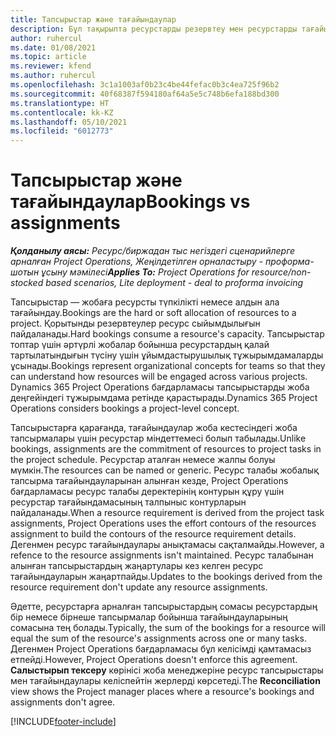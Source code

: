 ```yaml
---
title: Тапсырыстар және тағайындаулар
description: Бұл тақырыпта ресурстарды резервтеу мен ресурстарды тағайындау арасындағы айырмашылықтар туралы ақпарат берілген.
author: ruhercul
ms.date: 01/08/2021
ms.topic: article
ms.reviewer: kfend
ms.author: ruhercul
ms.openlocfilehash: 3c1a1003af0b23c4be44fefac0b3c4ea725f96b2
ms.sourcegitcommit: 40f68387f594180af64a5e5c748b6efa188bd300
ms.translationtype: HT
ms.contentlocale: kk-KZ
ms.lasthandoff: 05/10/2021
ms.locfileid: "6012773"
---
```

# <a name="bookings-vs-assignments"></a><span data-ttu-id="2576d-103">Тапсырыстар және тағайындаулар</span><span class="sxs-lookup"><span data-stu-id="2576d-103">Bookings vs assignments</span></span>

<span data-ttu-id="2576d-104">_**Қолданылу аясы:** Ресурс/биржадан тыс негіздегі сценарийлерге арналған Project Operations, Жеңілдетілген орналастыру - проформа-шотын ұсыну мәмілесі_</span><span class="sxs-lookup"><span data-stu-id="2576d-104">_**Applies To:** Project Operations for resource/non-stocked based scenarios, Lite deployment - deal to proforma invoicing_</span></span>

<span data-ttu-id="2576d-105">Тапсырыстар — жобаға ресурсты түпкілікті немесе алдын ала тағайындау.</span><span class="sxs-lookup"><span data-stu-id="2576d-105">Bookings are the hard or soft allocation of resources to a project.</span></span> <span data-ttu-id="2576d-106">Қорытынды резервтеулер ресурс сыйымдылығын пайдаланады.</span><span class="sxs-lookup"><span data-stu-id="2576d-106">Hard bookings consume a resource's capacity.</span></span> <span data-ttu-id="2576d-107">Тапсырыстар топтар үшін әртүрлі жобалар бойынша ресурстардың қалай тартылатындығын түсіну үшін ұйымдастырушылық тұжырымдамаларды ұсынады.</span><span class="sxs-lookup"><span data-stu-id="2576d-107">Bookings represent organizational concepts for teams so that they can understand how resources will be engaged across various projects.</span></span> <span data-ttu-id="2576d-108">Dynamics 365 Project Operations бағдарламасы тапсырыстарды жоба деңгейіндегі тұжырымдама ретінде қарастырады.</span><span class="sxs-lookup"><span data-stu-id="2576d-108">Dynamics 365 Project Operations considers bookings a project-level concept.</span></span> 

<span data-ttu-id="2576d-109">Тапсырыстарға қарағанда, тағайындаулар жоба кестесіндегі жоба тапсырмалары үшін ресурстар міндеттемесі болып табылады.</span><span class="sxs-lookup"><span data-stu-id="2576d-109">Unlike bookings, assignments are the commitment of resources to project tasks in the project schedule.</span></span> <span data-ttu-id="2576d-110">Ресурстар аталған немесе жалпы болуы мүмкін.</span><span class="sxs-lookup"><span data-stu-id="2576d-110">The resources can be named or generic.</span></span>  <span data-ttu-id="2576d-111">Ресурс талабы жобалық тапсырма тағайындауларынан алынған кезде, Project Operations бағдарламасы ресурс талабы деректерінің контурын құру үшін ресурстар тағайындамасының талпыныс контурларын пайдаланады.</span><span class="sxs-lookup"><span data-stu-id="2576d-111">When a resource requirement is derived from the project task assignments, Project Operations uses the effort contours of the resources assignment to build the contours of the resource requirement details.</span></span> <span data-ttu-id="2576d-112">Дегенмен ресурс тағайындаулары анықтамасы сақталмайды.</span><span class="sxs-lookup"><span data-stu-id="2576d-112">However, a refence to the resource assignments isn't maintained.</span></span> <span data-ttu-id="2576d-113">Ресурс талабынан алынған тапсырыстардың жаңартулары кез келген ресурс тағайындауларын жаңартпайды.</span><span class="sxs-lookup"><span data-stu-id="2576d-113">Updates to the bookings derived from the resource requirement don't update any resource assignments.</span></span>

<span data-ttu-id="2576d-114">Әдетте, ресурстарға арналған тапсырыстардың сомасы ресурстардың бір немесе бірнеше тапсырмалар бойынша тағайындауларының сомасына тең болады.</span><span class="sxs-lookup"><span data-stu-id="2576d-114">Typically, the sum of the bookings for a resource will equal the sum of the resource's assignments across one or many tasks.</span></span> <span data-ttu-id="2576d-115">Дегенмен Project Operations бағдарламасы бұл келісімді қамтамасыз етпейді.</span><span class="sxs-lookup"><span data-stu-id="2576d-115">However, Project Operations doesn't enforce this agreement.</span></span> <span data-ttu-id="2576d-116">**Салыстырып тексеру** көрінісі жоба менеджеріне ресурс тапсырыстары мен тағайындаулары келіспейтін жерлерді көрсетеді.</span><span class="sxs-lookup"><span data-stu-id="2576d-116">The **Reconciliation** view shows the Project manager places where a resource's bookings and assignments don't agree.</span></span>




[!INCLUDE[footer-include](../includes/footer-banner.md)]